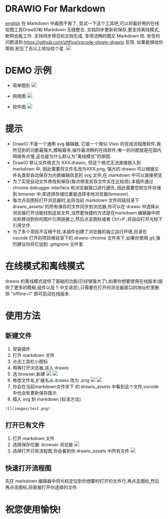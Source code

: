 # DRAWIO For Markdown 
[english](README.en.md)
在 Markdown 中画图不爽了, 尝试一下这个工具吧,可以将最好用的在线绘图工具DrawIO和 Markdown 无缝整合, 文档同步更新和保存,更支持离线模式,断网也能工作. 支持同步预览和文档生成, 享用流畅的图文 Markdown 吧. 有任何问题请到:https://github.com/zhfjyq/vscode-plugin-drawio 反馈.
如果能够给你帮助,别忘了去以上地址给个星.
![](images/屏幕快照&#32;2019-10-15&#32;上午8.59.29.png)

# DEMO 示例
* 简单图形
![](drawio_assets/demo1.png)

* 网络图
![](drawio_assets/demo2.png)

* 软件图
![](drawio_assets/demo3.png)

#  提示
* DrawIO 不是一个通用 svg 编辑器, 它是一个类似 Visio 的在线流程图软件,我所见到的功能最强大,模板最多,操作最流畅的在线软件,唯一的问题就是在国内网络有点慢,这也是为什么默认为"离线模式"的原因.
* DrawIO 默认文件格式为 XXX.drawio, 但这个格式无法直接嵌入到 markdown 中, 因此需要将文件名改为XXX.png, 强大的 drawio 可以根据文件名类型自动保存为内嵌编辑信息的 svg 文件,在 markdown 中可以直接预览
* 为了实现自动文件修改和保存(每次修改另存文件实在比较烦),本插件通过 chrome debugger interface 和浏览器窗口进行通讯, 因此需要您把文件存储到 browser 中,即选择存储位置是选择本地浏览器(browser).
* 每次点击图标打开浏览器时,会将当前 markdown 文件同级目录下 drawio_assets/ 的所有保存的文件同步到浏览器,你可以在 drawio 中选择从浏览器打开功能找到这些文件,当然更快捷的方法是在markdown 编辑器中把光标移动到你的图片引用链接上,然后点击图标或者 Ctrl+P ,将自动打开光标下引用文件.
* 为了多个项目不互相干扰,本插件创建了浏览器的独立运行环境,目录在 vscode 打开的项目根目录下的.drawio-chrome 文件夹下,如果你使用 git,强烈建议你将它加到 .gitignore 文件里.

# 在线模式和离线模式
drawio 的离线模式提供了基础的功能(已经很强大了),如果你想要使用在线版本(提供了更多的模板,组件以及 !! 中文语言),只需要在打开的浏览器窗口的地址栏里删除 "offline=1" 即可启动在线版本.


# 使用方法

## 新建文件
1. 安装插件
2. 打开 markdown 文件
3. 点击工具栏小图标
4. 稍等打开浏览器,进入 drawio
5. 选 browser,新建
![](images/op01.png)
![](images/op02.png)
6. 修改文件名,扩展名从.drawio 改为 .png
![](images/op03.png)
![](images/op04.png)
7. 你会在当前markdown文件夹下 的 drawio_assets 中看到这个文件,vscode 中也会有更新保存提示.
8. 插入 svg 到 markdown [标准方法]
```
![](images/test.png)
```
## 打开已有文件
1. 打开 markdown 文件
2. 选择保存位置: browser 浏览器
![](images/op01.png)
3. 选择打开已有流程图,你会看到你 drawio_assets 中所有文件
![](images/op05.png)

## 快速打开流程图
先在 markdown 编辑器中将光标定位到你想要的打开的文件行,再点击图标,然后再点击图标,将直接打开你选择的文件.


# 祝您使用愉快!
